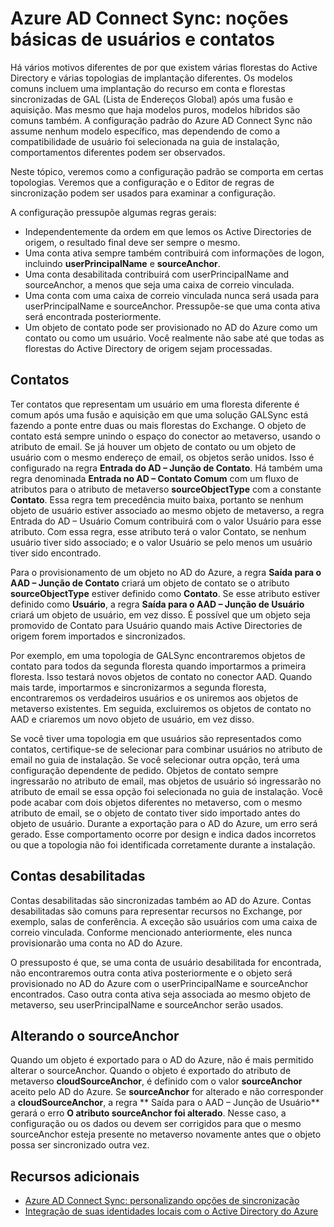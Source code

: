 <properties
	pageTitle="Azure AD Connect Sync: noções básicas de usuários e contatos"
	description="Explica usuários e contatos no Azure AD Connect Sync."
	services="active-directory"
	documentationCenter=""
	authors="markusvi"
	manager="swadhwa"
	editor=""/>

<tags
	ms.service="active-directory"
	ms.workload="identity"
	ms.tgt_pltfrm="na"
	ms.devlang="na"
	ms.topic="article"
	ms.date="07/27/2015"
	ms.author="markusvi"/>


# Azure AD Connect Sync: noções básicas de usuários e contatos

Há vários motivos diferentes de por que existem várias florestas do Active Directory e várias topologias de implantação diferentes. Os modelos comuns incluem uma implantação do recurso em conta e florestas sincronizadas de GAL (Lista de Endereços Global) após uma fusão e aquisição. Mas mesmo que haja modelos puros, modelos híbridos são comuns também. A configuração padrão do Azure AD Connect Sync não assume nenhum modelo específico, mas dependendo de como a compatibilidade de usuário foi selecionada na guia de instalação, comportamentos diferentes podem ser observados.

Neste tópico, veremos como a configuração padrão se comporta em certas topologias. Veremos que a configuração e o Editor de regras de sincronização podem ser usados para examinar a configuração.

A configuração pressupõe algumas regras gerais:

- Independentemente da ordem em que lemos os Active Directories de origem, o resultado final deve ser sempre o mesmo.
- Uma conta ativa sempre também contribuirá com informações de logon, incluindo **userPrincipalName** e **sourceAnchor**.
- Uma conta desabilitada contribuirá com userPrincipalName and sourceAnchor, a menos que seja uma caixa de correio vinculada.
- Uma conta com uma caixa de correio vinculada nunca será usada para userPrincipalName e sourceAnchor. Pressupõe-se que uma conta ativa será encontrada posteriormente.
- Um objeto de contato pode ser provisionado no AD do Azure como um contato ou como um usuário. Você realmente não sabe até que todas as florestas do Active Directory de origem sejam processadas.







## Contatos

Ter contatos que representam um usuário em uma floresta diferente é comum após uma fusão e aquisição em que uma solução GALSync está fazendo a ponte entre duas ou mais florestas do Exchange. O objeto de contato está sempre unindo o espaço do conector ao metaverso, usando o atributo de email. Se já houver um objeto de contato ou um objeto de usuário com o mesmo endereço de email, os objetos serão unidos. Isso é configurado na regra **Entrada do AD – Junção de Contato**. Há também uma regra denominada **Entrada no AD – Contato Comum** com um fluxo de atributos para o atributo de metaverso **sourceObjectType** com a constante **Contato**. Essa regra tem precedência muito baixa, portanto se nenhum objeto de usuário estiver associado ao mesmo objeto de metaverso, a regra Entrada do AD – Usuário Comum contribuirá com o valor Usuário para esse atributo. Com essa regra, esse atributo terá o valor Contato, se nenhum usuário tiver sido associado; e o valor Usuário se pelo menos um usuário tiver sido encontrado.

Para o provisionamento de um objeto no AD do Azure, a regra **Saída para o AAD – Junção de Contato** criará um objeto de contato se o atributo **sourceObjectType** estiver definido como **Contato**. Se esse atributo estiver definido como **Usuário**, a regra **Saída para o AAD – Junção de Usuário** criará um objeto de usuário, em vez disso. É possível que um objeto seja promovido de Contato para Usuário quando mais Active Directories de origem forem importados e sincronizados.

Por exemplo, em uma topologia de GALSync encontraremos objetos de contato para todos da segunda floresta quando importarmos a primeira floresta. Isso testará novos objetos de contato no conector AAD. Quando mais tarde, importarmos e sincronizarmos a segunda floresta, encontraremos os verdadeiros usuários e os uniremos aos objetos de metaverso existentes. Em seguida, excluiremos os objetos de contato no AAD e criaremos um novo objeto de usuário, em vez disso.

Se você tiver uma topologia em que usuários são representados como contatos, certifique-se de selecionar para combinar usuários no atributo de email no guia de instalação. Se você selecionar outra opção, terá uma configuração dependente de pedido. Objetos de contato sempre ingressarão no atributo de email, mas objetos de usuário só ingressarão no atributo de email se essa opção foi selecionada no guia de instalação. Você pode acabar com dois objetos diferentes no metaverso, com o mesmo atributo de email, se o objeto de contato tiver sido importado antes do objeto de usuário. Durante a exportação para o AD do Azure, um erro será gerado. Esse comportamento ocorre por design e indica dados incorretos ou que a topologia não foi identificada corretamente durante a instalação.





## Contas desabilitadas

Contas desabilitadas são sincronizadas também ao AD do Azure. Contas desabilitadas são comuns para representar recursos no Exchange, por exemplo, salas de conferência. A exceção são usuários com uma caixa de correio vinculada. Conforme mencionado anteriormente, eles nunca provisionarão uma conta no AD do Azure.

O pressuposto é que, se uma conta de usuário desabilitada for encontrada, não encontraremos outra conta ativa posteriormente e o objeto será provisionado no AD do Azure com o userPrincipalName e sourceAnchor encontrados. Caso outra conta ativa seja associada ao mesmo objeto de metaverso, seu userPrincipalName e sourceAnchor serão usados.





## Alterando o sourceAnchor

Quando um objeto é exportado para o AD do Azure, não é mais permitido alterar o sourceAnchor. Quando o objeto é exportado do atributo de metaverso **cloudSourceAnchor**, é definido com o valor **sourceAnchor** aceito pelo AD do Azure. Se **sourceAnchor** for alterado e não corresponder a **cloudSourceAnchor**, a regra \*\* Saída para o AAD – Junção de Usuário\*\* gerará o erro **O atributo sourceAnchor foi alterado**. Nesse caso, a configuração ou os dados ou devem ser corrigidos para que o mesmo sourceAnchor esteja presente no metaverso novamente antes que o objeto possa ser sincronizado outra vez.



## Recursos adicionais

* [Azure AD Connect Sync: personalizando opções de sincronização](active-directory-aadconnectsync-whatis.md)
* [Integração de suas identidades locais com o Active Directory do Azure](active-directory-aadconnect.md)

 
<!--Image references-->

<!---HONumber=July15_HO5-->